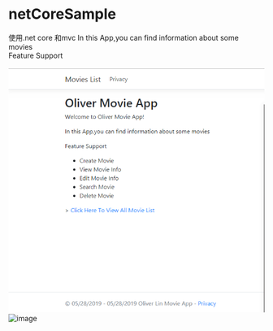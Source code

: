 # netCoreSample
使用.net core 和mvc
In this App,you can find information about some movies<br/>
Feature Support<br/>
<br/>
![image](https://github.com/oliver1191/Movie-App/blob/master/Images/home.png)
<br/>
![image](https://github.com/oliver1191/Cafe-Shop-Bot/blob/master/Images/Cafe%20Shop%20Bot%201.0.png)


